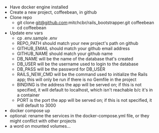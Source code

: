 - Have docker engine installed
- Create a new project, coffeebean, in github
- Clone repo
  - git clone git@github.com:mitchcbr/rails_bootstrapper.git coffeebean
  - cd coffeebean
- Update env vars
    - cp .env.sample .env
    - REPO_PATH should match your new project's path on github
    - GITHUB_EMAIL should match your github email address
    - GITHUB_NAME should match your github name
    - DB_NAME will be the name of the database that's created
    - DB_USER will be the username used to login to the database
    - DB_PASS will be the password for DB_USER
    - RAILS_NEW_CMD will be the command used to initialize the Rails app; this will only be run if there is no Gemfile in the project
    - BINDING is the address the app will be served on; if this is not specified, it will default to localhost, which isn't reachable b/c it's in a container
    - PORT is the port the app will be served on; if this is not specified, it will default to 3000
- docker compose up
- optional: rename the services in the docker-compose.yml file, or they might conflict with other projects
- a word on mounted volumes...
